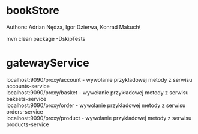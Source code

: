 # bookStore
Authors: Adrian Nędza, Igor Dzierwa, Konrad Makuch\

mvn clean package -DskipTests

# gatewayService
localhost:9090/proxy/account - wywołanie przykładowej metody z serwisu accounts-service\
localhost:9090/proxy/basket - wywołanie przykładowej metody z serwisu baksets-service\
localhost:9090/proxy/order - wywołanie przykładowej metody z serwisu orders-service\
localhost:9090/proxy/product - wywołanie przykładowej metody z serwisu products-service
